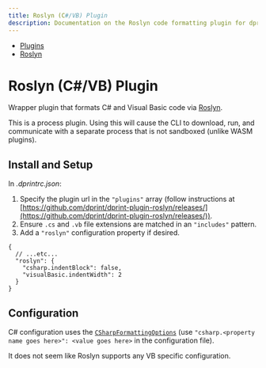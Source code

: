 ```yaml
---
title: Roslyn (C#/VB) Plugin
description: Documentation on the Roslyn code formatting plugin for dprint.
---
```


<nav class="breadcrumb" aria-label="breadcrumbs">
  <ul>
    <li><a href="/plugins">Plugins</a></li>
    <li><a href="/plugins/roslyn">Roslyn</a></li>
  </ul>
</nav>

# Roslyn (C#/VB) Plugin

Wrapper plugin that formats C# and Visual Basic code via [Roslyn](https://github.com/dotnet/roslyn).

<div class="message is-warning">
  <div class="message-body">
    This is a process plugin. Using this will cause the CLI to download, run, and communicate with a separate process that is not sandboxed (unlike WASM plugins).
  </div>
</div>

## Install and Setup

In _.dprintrc.json_:

1. Specify the plugin url in the `"plugins"` array (follow instructions at [https://github.com/dprint/dprint-plugin-roslyn/releases/](https://github.com/dprint/dprint-plugin-roslyn/releases/)).
2. Ensure `.cs` and `.vb` file extensions are matched in an `"includes"` pattern.
3. Add a `"roslyn"` configuration property if desired.

```jsonc
{
  // ...etc...
  "roslyn": {
    "csharp.indentBlock": false,
    "visualBasic.indentWidth": 2
  }
}
```

## Configuration

C# configuration uses the [`CSharpFormattingOptions`](https://docs.microsoft.com/en-us/dotnet/api/microsoft.codeanalysis.csharp.formatting.csharpformattingoptions?view=roslyn-dotnet) (use `"csharp.<property name goes here>": <value goes here>` in the configuration file).

It does not seem like Roslyn supports any VB specific configuration.
